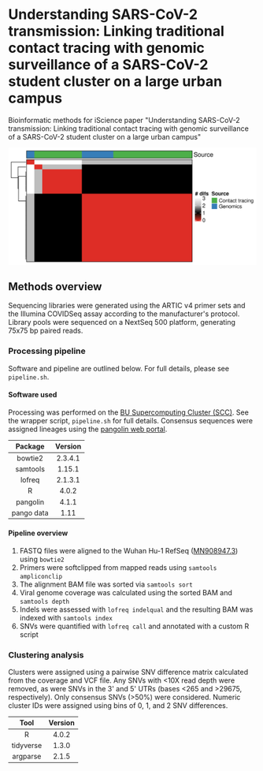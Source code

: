 # Understanding SARS-CoV-2 transmission: Linking traditional contact tracing with genomic surveillance of a SARS-CoV-2 student cluster on a large urban campus
Bioinformatic methods for iScience paper "Understanding SARS-CoV-2 transmission: Linking traditional contact tracing with genomic surveillance of a SARS-CoV-2 student cluster on a large urban campus"

![](analysis/heatmap-genomics.png)

## Methods overview
Sequencing libraries were generated using the ARTIC v4 primer sets and the Illumina COVIDSeq assay according to the manufacturer's protocol. Library pools were sequenced on a NextSeq 500 platform, generating 75x75 bp paired reads.

### Processing pipeline
Software and pipeline are outlined below. For full details, please see `pipeline.sh`.

#### Software used

Processing was performed on the [BU Supercomputing Cluster (SCC)](https://www.bu.edu/tech/support/research/computing-resources/scc/). See the wrapper script, `pipeline.sh` for full details. Consensus sequences were assigned lineages using the [pangolin web portal](https://pangolin.cog-uk.io/).

| Package    | Version |
| :--------: | :-----: |
| bowtie2    | 2.3.4.1 |
| samtools   | 1.15.1  |
| lofreq     | 2.1.3.1 |
| R          | 4.0.2   |
| pangolin   | 4.1.1   |
| pango data | 1.11    |

#### Pipeline overview

1. FASTQ files were aligned to the Wuhan Hu-1 RefSeq ([MN908947.3](https://www.ncbi.nlm.nih.gov/nuccore/MN908947)) using `bowtie2`
2. Primers were softclipped from mapped reads using `samtools ampliconclip`
3. The alignment BAM file was sorted via `samtools sort`
4. Viral genome coverage was calculated using the sorted BAM and `samtools depth`
5. Indels were assessed with `lofreq indelqual` and the resulting BAM was indexed with `samtools index`
6. SNVs were quantified with `lofreq call` and annotated with a custom R script

### Clustering analysis

Clusters were assigned using a pairwise SNV difference matrix calculated from the coverage and VCF file. Any SNVs with <10X read depth were removed, as were SNVs in the 3' and 5' UTRs (bases <265 and >29675, respectively). Only consensus SNVs (>50%) were considered. Numeric cluster IDs were assigned using bins of 0, 1, and 2 SNV differences.

| Tool      | Version  |
| :-------: | :------: |
| R         | 4.0.2    |
| tidyverse | 1.3.0    |
| argparse  | 2.1.5    |


